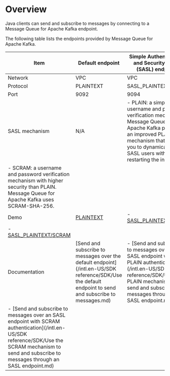 # Overview

Java clients can send and subscribe to messages by connecting to a Message Queue for Apache Kafka endpoint.

The following table lists the endpoints provided by Message Queue for Apache Kafka.

|Item|Default endpoint|Simple Authentication and Security Layer \(SASL\) endpoint|
|----|----------------|----------------------------------------------------------|
|Network|VPC|VPC|
|Protocol|PLAINTEXT|SASL\_PLAINTEXT|
|Port|9092|9094|
|SASL mechanism|N/A|-   PLAIN: a simple username and password verification mechanism. Message Queue for Apache Kafka provides an improved PLAIN mechanism that allows you to dynamically add SASL users without restarting the instance.
-   SCRAM: a username and password verification mechanism with higher security than PLAIN. Message Queue for Apache Kafka uses SCRAM-SHA-256. |
|Demo|[PLAINTEXT](https://code.aliyun.com/alikafka/aliware-kafka-demos/tree/master/kafka-java-demo/vpc)|-   [SASL\_PLAINTEXT/PLAIN](https://code.aliyun.com/alikafka/aliware-kafka-demos/tree/master/kafka-java-demo/vpc-9094)
-   [SASL\_PLAINTEXT/SCRAM](https://code.aliyun.com/alikafka/aliware-kafka-demos/tree/master/kafka-java-demo/vpc-9094) |
|Documentation|[Send and subscribe to messages over the default endpoint](/intl.en-US/SDK reference/SDK/Use the default endpoint to send and subscribe to messages.md)|-   [Send and subscribe to messages over an SASL endpoint with PLAIN authentication](/intl.en-US/SDK reference/SDK/Use the PLAIN mechanism to send and subscribe to messages through an SASL endpoint.md)
-   [Send and subscribe to messages over an SASL endpoint with SCRAM authentication](/intl.en-US/SDK reference/SDK/Use the SCRAM mechanism to send and subscribe to messages through an SASL endpoint.md) |

